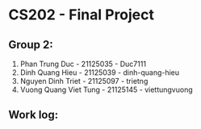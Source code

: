 # CS202 - Final Project

## Group 2:
1. Phan Trung Duc - 21125035 - Duc7111
2. Dinh Quang Hieu - 21125039 - dinh-quang-hieu
3. Nguyen Dinh Triet - 21125097 - trietng
4. Vuong Quang Viet Tung - 21125145 - viettungvuong

## Work log: